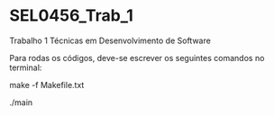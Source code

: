 # SEL0456_Trab_1

Trabalho 1 Técnicas em Desenvolvimento de Software 

Para rodas os códigos, deve-se escrever os seguintes comandos no terminal:

make -f Makefile.txt

./main
